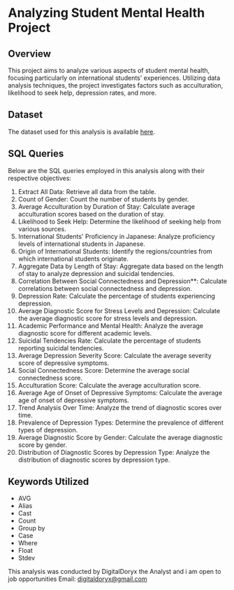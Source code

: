 # Analyzing Student Mental Health Project

## Overview
This project aims to analyze various aspects of student mental health, focusing particularly on international students' experiences. Utilizing data analysis techniques, the project investigates factors such as acculturation, likelihood to seek help, depression rates, and more.

## Dataset
The dataset used for this analysis is available [here](https://mdpi-res.com/d_attachment/data/data-04-00124/article_deploy/data-04-00124-s001.zip?version=1566351002).

## SQL Queries
Below are the SQL queries employed in this analysis along with their respective objectives:

1.  Extract All Data: Retrieve all data from the table.
2.  Count of Gender: Count the number of students by gender.
3.  Average Acculturation by Duration of Stay: Calculate average acculturation scores based on the duration of stay.
4.  Likelihood to Seek Help: Determine the likelihood of seeking help from various sources.
5.  International Students' Proficiency in Japanese: Analyze proficiency levels of international students in Japanese.
6.  Origin of International Students: Identify the regions/countries from which international students originate.
7.  Aggregate Data by Length of Stay: Aggregate data based on the length of stay to analyze depression and suicidal tendencies.
8.  Correlation Between Social Connectedness and Depression**: Calculate correlations between social connectedness and depression.
9.  Depression Rate: Calculate the percentage of students experiencing depression.
10. Average Diagnostic Score for Stress Levels and Depression: Calculate the average diagnostic score for stress levels and depression.
11. Academic Performance and Mental Health: Analyze the average diagnostic score for different academic levels.
12. Suicidal Tendencies Rate: Calculate the percentage of students reporting suicidal tendencies.
13. Average Depression Severity Score: Calculate the average severity score of depressive symptoms.
14. Social Connectedness Score: Determine the average social connectedness score.
15. Acculturation Score: Calculate the average acculturation score.
16. Average Age of Onset of Depressive Symptoms: Calculate the average age of onset of depressive symptoms.
17. Trend Analysis Over Time: Analyze the trend of diagnostic scores over time.
18. Prevalence of Depression Types: Determine the prevalence of different types of depression.
19. Average Diagnostic Score by Gender: Calculate the average diagnostic score by gender.
20. Distribution of Diagnostic Scores by Depression Type: Analyze the distribution of diagnostic scores by depression type.

## Keywords Utilized
- AVG
- Alias
- Cast
- Count
- Group by
- Case
- Where
- Float
- Stdev


This analysis was conducted by DigitalDoryx the Analyst and i am open to job opportunities
Email: digitaldoryx@gmail.com

